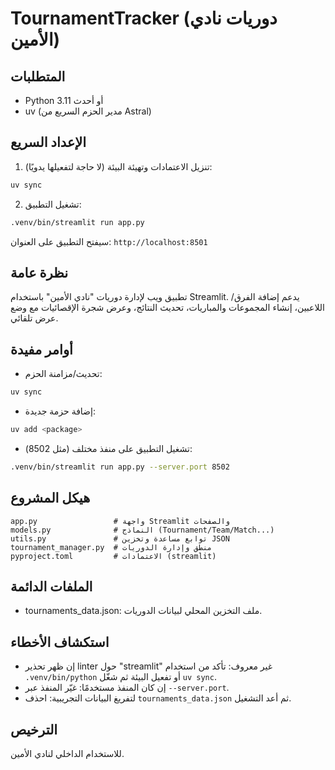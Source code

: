 # TournamentTracker (دوريات نادي الأمين)

## المتطلبات
- Python 3.11 أو أحدث
- uv (مدير الحزم السريع من Astral)

## الإعداد السريع
1) تنزيل الاعتمادات وتهيئة البيئة (لا حاجة لتفعيلها يدويًا):
```bash
uv sync
```

2) تشغيل التطبيق:
```bash
.venv/bin/streamlit run app.py
```

سيفتح التطبيق على العنوان: `http://localhost:8501`

## نظرة عامة
تطبيق ويب لإدارة دوريات "نادي الأمين" باستخدام Streamlit. يدعم إضافة الفرق/اللاعبين، إنشاء المجموعات والمباريات، تحديث النتائج، وعرض شجرة الإقصائيات مع وضع عرض تلقائي.

## أوامر مفيدة
- تحديث/مزامنة الحزم:
```bash
uv sync
```
- إضافة حزمة جديدة:
```bash
uv add <package>
```
- تشغيل التطبيق على منفذ مختلف (مثل 8502):
```bash
.venv/bin/streamlit run app.py --server.port 8502
```

## هيكل المشروع
```
app.py                 # واجهة Streamlit والصفحات
models.py              # النماذج (Tournament/Team/Match...)
utils.py               # توابع مساعدة وتخزين JSON
tournament_manager.py  # منطق وإدارة الدوريات
pyproject.toml         # الاعتمادات (streamlit)
```

## الملفات الدائمة
- tournaments_data.json: ملف التخزين المحلي لبيانات الدوريات.

## استكشاف الأخطاء
- إن ظهر تحذير linter حول "streamlit" غير معروف: تأكد من استخدام `.venv/bin/python` أو تفعيل البيئة ثم شغّل `uv sync`.
- إن كان المنفذ مستخدمًا: غيّر المنفذ عبر `--server.port`.
- لتفريغ البيانات التجريبية: احذف `tournaments_data.json` ثم أعد التشغيل.

## الترخيص
للاستخدام الداخلي لنادي الأمين.
